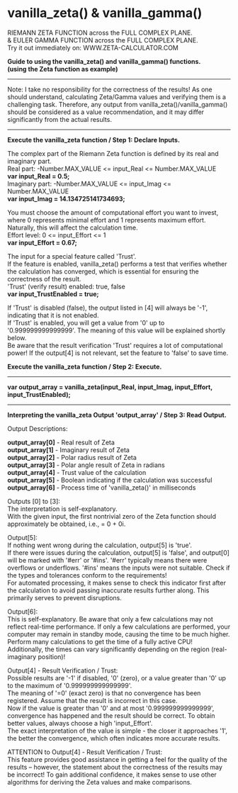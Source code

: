 # vanilla_zeta() & vanilla_gamma()<br>
RIEMANN ZETA FUNCTION across the FULL COMPLEX PLANE.<br>
& EULER GAMMA FUNCTION across the FULL COMPLEX PLANE.<br>
Try it out immediately on: WWW.ZETA-CALCULATOR.COM<br>

**Guide to using the vanilla_zeta() and vanilla_gamma() functions.<br>(using the Zeta function as example)**<br>

***
Note: I take no responsibility for the correctness of the results! As one should understand, calculating Zeta/Gamma values and verifying them is a challenging task. Therefore, any output from vanilla_zeta()/vanilla_gamma() should be considered as a value recommendation, and it may differ significantly from the actual results.
***

**Execute the vanilla_zeta function / Step 1: Declare Inputs.**<br>

The complex part of the Riemann Zeta function is defined by its real and imaginary part.<br>
Real part:      -Number.MAX_VALUE <= input_Real <= Number.MAX_VALUE<br>
**var input_Real = 0.5;**<br>
Imaginary part: -Number.MAX_VALUE <= input_Imag <= Number.MAX_VALUE<br>
**var input_Imag = 14.134725141734693;**<br>

You must choose the amount of computational effort you want to invest, where 0 represents minimal effort and 1 represents maximum effort.<br>
Naturally, this will affect the calculation time.<br>
Effort level:   0 <= input_Effort <= 1<br>
**var input_Effort = 0.67;**<br>

The input for a special feature called 'Trust'.<br>
If the feature is enabled, vanilla_zeta() performs a test that verifies whether the calculation has converged, which is essential for ensuring the correctness of the result.<br>
'Trust' (verify result) enabled: true, false<br>
**var input_TrustEnabled = true;**<br>

If 'Trust' is disabled (false), the output listed in [4] will always be '-1', indicating that it is not enabled.<br>
If 'Trust' is enabled, you will get a value from '0' up to '0.999999999999999'. The meaning of this value will be explained shortly below.<br>
Be aware that the result verification 'Trust' requires a lot of computational power! If the output[4] is not relevant, set the feature to 'false' to save time.<br>

**Execute the vanilla_zeta function / Step 2: Execute.**<br>

***
**var output_array = vanilla_zeta(input_Real, input_Imag, input_Effort, input_TrustEnabled);**
***

**Interpreting the vanilla_zeta Output 'output_array' / Step 3: Read Output.**<br>

Output Descriptions:<br>

**output_array[0]** - Real result of Zeta<br>
**output_array[1]** - Imaginary result of Zeta<br>
**output_array[2]** - Polar radius result of Zeta<br>
**output_array[3]** - Polar angle result of Zeta in radians<br>
**output_array[4]** - Trust value of the calculation<br>
**output_array[5]** - Boolean indicating if the calculation was successful<br>
**output_array[6]** - Process time of 'vanilla_zeta()' in milliseconds<br>

Outputs [0] to [3]:<br>
The interpretation is self-explanatory.<br>
With the given input, the first nontrivial zero of the Zeta function should approximately be obtained, i.e., = 0 + 0i.<br>

Output[5]:<br>
If nothing went wrong during the calculation, output[5] is 'true'.<br>
If there were issues during the calculation, output[5] is 'false', and output[0] will be marked with '#err' or '#ins'. '#err' typically means there were overflows or underflows. '#ins' means the inputs were not suitable. Check if the types and tolerances conform to the requirements!<br>
For automated processing, it makes sense to check this indicator first after the calculation to avoid passing inaccurate results further along. This primarily serves to prevent disruptions.<br>

Output[6]:<br>
This is self-explanatory. Be aware that only a few calculations may not reflect real-time performance. If only a few calculations are performed, your computer may remain in standby mode, causing the time to be much higher. Perform many calculations to get the time of a fully active CPU!<br>
Additionally, the times can vary significantly depending on the region (real-imaginary position)!<br>

Output[4] - Result Verification / Trust:<br>
Possible results are '-1' if disabled, '0' (zero), or a value greater than '0' up to the maximum of '0.999999999999999'.<br>
The meaning of '=0' (exact zero) is that no convergence has been registered. Assume that the result is incorrect in this case.<br>
Now if the value is greater than '0' and at most '0.999999999999999', convergence has happened and the result should be correct. To obtain better values, always choose a high 'input_Effort'.<br>
The exact interpretation of the value is simple - the closer it approaches '1', the better the convergence, which often indicates more accurate results.<br>

ATTENTION to Output[4] - Result Verification / Trust:<br>
This feature provides good assistance in getting a feel for the quality of the results – however, the statement about the correctness of the results may be incorrect! To gain additional confidence, it makes sense to use other algorithms for deriving the Zeta values and make comparisons.
